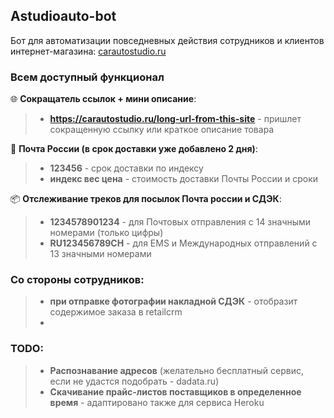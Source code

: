 ## Astudioauto-bot
Бот для автоматизации повседневных действия сотрудников и клиентов интернет-магазина: 
[carautostudio.ru](https://carautostudio.ru)

### Всем доступный функционал

🌐 **Сокращатель ссылок + мини описание**:
> - **https://carautostudio.ru/long-url-from-this-site** - пришлет сокращенную ссылку или краткое описание товара

📮 **Почта России (в срок доставки уже добавлено 2 дня)**:
> - **123456** - срок доставки по индексу
> - **индекс вес цена** - стоимость доставки Почты России и сроки

📦 **Отслеживание треков для посылок Почта россии и СДЭК**:
> - **1234578901234** - для Почтовых отправления с 14 значными номерами (только цифры)
> - **RU123456789CH** - для EMS и Международных отправлений c 13 значными номерами



### Со стороны сотрудников:

> - **при отправке фотографии накладной СДЭК** - отобразит содержимое заказа в retailcrm
> - 



### TODO:

> - **Распознавание адресов** (желательно бесплатный сервис, если не удастся подобрать - dadata.ru)
> - **Скачивание прайс-листов поставщиков в определенное время** - адаптировано также для сервиса Heroku